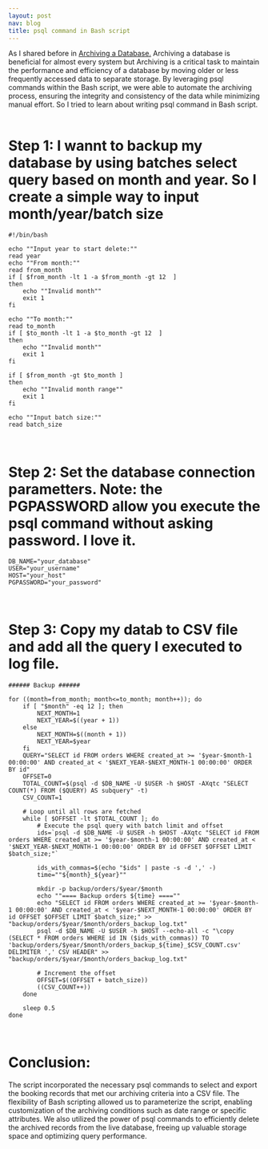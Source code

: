 ```yaml
---
layout: post
nav: blog
title: psql command in Bash script
---
```

As I shared before in [Archiving a Database.]([https://minhanh811.github.io/post/archiving-a-database])  Archiving a database is beneficial for almost every system but Archiving is a critical task to maintain the performance and efficiency of a database by moving older or less frequently accessed data to separate storage. By leveraging psql commands within the Bash script, we were able to automate the archiving process, ensuring the integrity and consistency of the data while minimizing manual effort.
So I tried to learn about writing psql command in Bash script.
&nbsp;
# Step 1: I wannt to backup my database by using batches select query based on month and year. So I create a simple way to input month/year/batch size
```
#!/bin/bash

echo ""Input year to start delete:""
read year
echo ""From month:""
read from_month
if [ $from_month -lt 1 -a $from_month -gt 12  ]
then
    echo ""Invalid month""
    exit 1
fi

echo ""To month:""
read to_month
if [ $to_month -lt 1 -a $to_month -gt 12  ]
then
    echo ""Invalid month""
    exit 1
fi

if [ $from_month -gt $to_month ]
then
    echo ""Invalid month range""
    exit 1
fi

echo ""Input batch size:""
read batch_size
```

&nbsp;
# Step 2: Set the database connection parametters. Note: the PGPASSWORD allow you execute the psql command without asking password. I love it.
```
DB_NAME="your_database"
USER="your_username"
HOST="your_host"
PGPASSWORD="your_password"
```

&nbsp;
# Step 3: Copy my datab to CSV file and add all the query I executed to log file.
```
###### Backup ######

for ((month=from_month; month<=to_month; month++)); do
    if [ "$month" -eq 12 ]; then
        NEXT_MONTH=1
        NEXT_YEAR=$((year + 1))
    else
        NEXT_MONTH=$((month + 1))
        NEXT_YEAR=$year
    fi
    QUERY="SELECT id FROM orders WHERE created_at >= '$year-$month-1 00:00:00' AND created_at < '$NEXT_YEAR-$NEXT_MONTH-1 00:00:00' ORDER BY id"
    OFFSET=0
    TOTAL_COUNT=$(psql -d $DB_NAME -U $USER -h $HOST -AXqtc "SELECT COUNT(*) FROM ($QUERY) AS subquery" -t)
    CSV_COUNT=1

    # Loop until all rows are fetched
    while [ $OFFSET -lt $TOTAL_COUNT ]; do
        # Execute the psql query with batch limit and offset
        ids=`psql -d $DB_NAME -U $USER -h $HOST -AXqtc "SELECT id FROM orders WHERE created_at >= '$year-$month-1 00:00:00' AND created_at < '$NEXT_YEAR-$NEXT_MONTH-1 00:00:00' ORDER BY id OFFSET $OFFSET LIMIT $batch_size;"`

        ids_with_commas=$(echo "$ids" | paste -s -d ',' -)
        time=""${month}_${year}""

        mkdir -p backup/orders/$year/$month
        echo ""==== Backup orders ${time} ====""
        echo "SELECT id FROM orders WHERE created_at >= '$year-$month-1 00:00:00' AND created_at < '$year-$NEXT_MONTH-1 00:00:00' ORDER BY id OFFSET $OFFSET LIMIT $batch_size;" >> "backup/orders/$year/$month/orders_backup_log.txt"
        psql -d $DB_NAME -U $USER -h $HOST --echo-all -c "\copy (SELECT * FROM orders WHERE id IN ($ids_with_commas)) TO 'backup/orders/$year/$month/orders_backup_${time}_$CSV_COUNT.csv' DELIMITER ',' CSV HEADER" >> "backup/orders/$year/$month/orders_backup_log.txt"

        # Increment the offset
        OFFSET=$((OFFSET + batch_size))
        ((CSV_COUNT++))
    done

    sleep 0.5
done
```
&nbsp;

# Conclusion:
The script incorporated the necessary psql commands to select and export the booking records that met our archiving criteria into a CSV file. The flexibility of Bash scripting allowed us to parameterize the script, enabling customization of the archiving conditions such as date range or specific attributes. We also utilized the power of psql commands to efficiently delete the archived records from the live database, freeing up valuable storage space and optimizing query performance.
